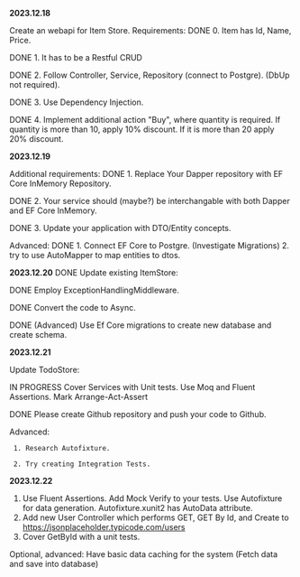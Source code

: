 **2023.12.18**

Create an webapi for Item Store.
Requirements:
DONE 0. Item has Id, Name, Price.

DONE 1. It has to be a Restful CRUD

DONE 2. Follow Controller, Service, Repository (connect to Postgre). (DbUp not required).

DONE 3. Use Dependency Injection.

DONE 4. Implement additional action "Buy", where quantity is required. If quantity is more than 10, apply 10% discount.
      If it is more than 20 apply 20% discount.

**2023.12.19**

Additional requirements:
DONE 1. Replace Your Dapper repository with EF Core InMemory Repository.

DONE 2. Your service should  (maybe?) be interchangable with both Dapper and EF Core InMemory.

DONE 3. Update your application with DTO/Entity concepts.

Advanced:
DONE 1. Connect EF Core to Postgre. (Investigate Migrations)
2. try to  use AutoMapper to map entities to dtos.

**2023.12.20**
DONE Update existing ItemStore:
   
DONE Employ ExceptionHandlingMiddleware.

DONE Convert the code to Async.

DONE (Advanced) Use Ef Core migrations to create new database and create schema.

**2023.12.21**

Update TodoStore:

IN PROGRESS Cover Services with Unit tests. Use Moq and Fluent Assertions. Mark Arrange-Act-Assert

DONE Please create Github repository and push your code to Github.

Advanced:

     1. Research Autofixture.
     
     2. Try creating Integration Tests.
**2023.12.22**
1. Use Fluent Assertions. Add Mock Verify to your tests. Use Autofixture for data generation. Autofixture.xunit2 has AutoData attribute.
2. Add new User Controller which performs GET, GET By Id, and Create to https://jsonplaceholder.typicode.com/users
3. Cover GetById with a unit tests.
   
Optional, advanced: Have basic data caching for the system (Fetch data and save into database)
